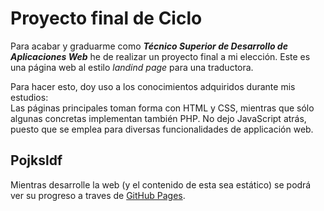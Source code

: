 # Proyecto final de Ciclo

Para acabar y graduarme como ***Técnico Superior de Desarrollo de Aplicaciones Web*** he de realizar un proyecto final a mi elección.
Este es una página web al estilo *landind page* para una traductora.  

Para hacer esto, doy uso a los conocimientos adquiridos durante mis estudios:  
Las páginas principales toman forma con HTML y CSS, mientras que sólo algunas concretas implementan también PHP.
No dejo JavaScript atrás, puesto que se emplea para diversas funcionalidades de applicación web.

## Pojksldf
Mientras desarrolle la web (y el contenido de esta sea estático) se podrá ver su progreso a traves de [GitHub Pages](https://angelidito.github.io/Proyecto-final-DAW/).
